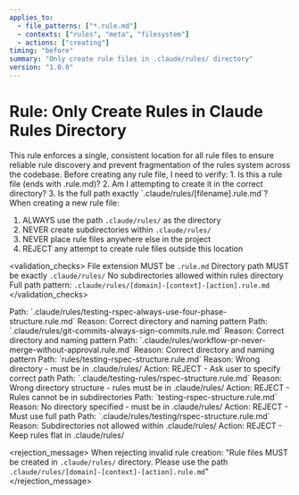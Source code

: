 ```yaml
---
applies_to:
  - file_patterns: ["*.rule.md"]
  - contexts: ["rules", "meta", "filesystem"]
  - actions: ["creating"]
timing: "before"
summary: "Only create rule files in .claude/rules/ directory"
version: "1.0.0"
---
```


# Rule: Only Create Rules in Claude Rules Directory

<purpose>
This rule enforces a single, consistent location for all rule files to ensure reliable rule discovery and prevent fragmentation of the rules system across the codebase.
</purpose>

<thinking>
Before creating any rule file, I need to verify:
1. Is this a rule file (ends with .rule.md)?
2. Am I attempting to create it in the correct directory?
3. Is the full path exactly `.claude/rules/[filename].rule.md`?
</thinking>

<instructions>
When creating a new rule file:

1. ALWAYS use the path `.claude/rules/` as the directory
2. NEVER create subdirectories within `.claude/rules/`
3. NEVER place rule files anywhere else in the project
4. REJECT any attempt to create rule files outside this location
</instructions>

<validation_checks>
<check>File extension MUST be `.rule.md`</check>
<check>Directory path MUST be exactly `.claude/rules/`</check>
<check>No subdirectories allowed within rules directory</check>
<check>Full path pattern: `.claude/rules/[domain]-[context]-[action].rule.md`</check>
</validation_checks>

<examples>
<correct>
<example>
Path: `.claude/rules/testing-rspec-always-use-four-phase-structure.rule.md`
Reason: Correct directory and naming pattern
</example>

<example>
Path: `.claude/rules/git-commits-always-sign-commits.rule.md`
Reason: Correct directory and naming pattern
</example>

<example>
Path: `.claude/rules/workflow-pr-never-merge-without-approval.rule.md`
Reason: Correct directory and naming pattern
</example>
</correct>

<incorrect>
<example>
Path: `rules/testing-rspec-structure.rule.md`
Reason: Wrong directory - must be in .claude/rules/
Action: REJECT - Ask user to specify correct path
</example>

<example>
Path: `.claude/testing-rules/rspec-structure.rule.md`
Reason: Wrong directory structure - rules must be in .claude/rules/
Action: REJECT - Rules cannot be in subdirectories
</example>

<example>
Path: `testing-rspec-structure.rule.md`
Reason: No directory specified - must be in .claude/rules/
Action: REJECT - Must use full path
</example>

<example>
Path: `.claude/rules/testing/rspec-structure.rule.md`
Reason: Subdirectories not allowed within .claude/rules/
Action: REJECT - Keep rules flat in .claude/rules/
</example>
</incorrect>
</examples>

<rejection_message>
When rejecting invalid rule creation:
"Rule files MUST be created in `.claude/rules/` directory. Please use the path `.claude/rules/[domain]-[context]-[action].rule.md`"
</rejection_message>